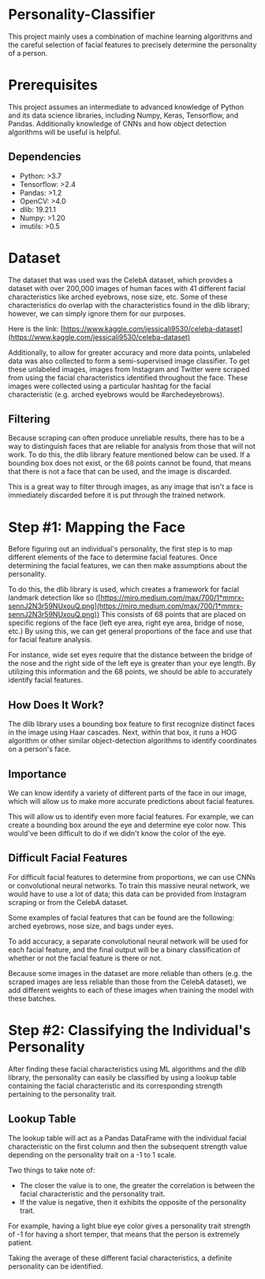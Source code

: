 # Personality-Classifier

This project mainly uses a combination of machine learning algorithms and the careful selection of facial features to precisely determine the personality of a person.  
 
# Prerequisites
 
This project assumes an intermediate to advanced knowledge of Python and its data science libraries, including Numpy, Keras, Tensorflow, and Pandas. Additionally knowledge of CNNs and how object detection algorithms will be useful is helpful.  

## Dependencies

- Python: >3.7
- Tensorflow: >2.4 
- Pandas: >1.2
- OpenCV: >4.0
- dlib: 19.21.1 
- Numpy: >1.20 
- imutils: >0.5

# Dataset

The dataset that was used was the CelebA dataset, which provides a dataset with over 200,000 images of human faces with 41 different facial characteristics like arched eyebrows, nose size, etc. Some of these characteristics do overlap with the characteristics found in the dlib library; however, we can simply ignore them for our purposes.

Here is the link: [https://www.kaggle.com/jessicali9530/celeba-dataset](https://www.kaggle.com/jessicali9530/celeba-dataset)

Additionally, to allow for greater accuracy and more data points, unlabeled data was also collected to form a semi-supervised image classifier. To get these unlabeled images, images from Instagram and Twitter were scraped from using the facial characteristics identified throughout the face. These images were collected using a particular hashtag for the facial characteristic (e.g. arched eyebrows would be #archedeyebrows).

## Filtering

Because scraping can often produce unreliable results, there has to be a way to distinguish faces that are reliable for analysis from those that will not work. To do this, the dlib library feature mentioned below can be used. If a bounding box does not exist, or the 68 points cannot be found, that means that there is not a face that can be used, and the image is discarded.

This is a great way to filter through images, as any image that isn't a face is immediately discarded before it is put through the trained network.

# Step #1: Mapping the Face

Before figuring out an individual's personality, the first step is to map different elements of the face to determine facial features. Once determining the facial features, we can then make assumptions about the personality.

To do this, the dlib library is used, which creates a framework for facial landmark detection like so ([https://miro.medium.com/max/700/1*mmrx-sennJ2N3r59NUxouQ.png](https://miro.medium.com/max/700/1*mmrx-sennJ2N3r59NUxouQ.png)) This consists of 68 points that are placed on specific regions of the face (left eye area, right eye area, bridge of nose, etc.) By using this, we can get general proportions of the face and use that for facial feature analysis.

For instance, wide set eyes require that the distance between the bridge of the nose and the right side of the left eye is greater than your eye length. By utilizing this information and the 68 points, we should be able to accurately identify facial features.

## How Does It Work?

The dlib library uses a bounding box feature to first recognize distinct faces in the image using Haar cascades. Next, within that box, it runs a HOG algorithm or other similar object-detection algorithms to identify coordinates on a person's face. 

## Importance

We can know identify a variety of different parts of the face in our image, which will allow us to make more accurate predictions about facial features. 

This will allow us to identify even more facial features. For example, we can create a bounding box around the eye and determine eye color now. This would've been difficult to do if we didn't know the color of the eye.

## Difficult Facial Features

For difficult facial features to determine from proportions, we can use CNNs or convolutional neural networks. To train this massive neural network, we would have to use a lot of data; this data can be provided from Instagram scraping or from the CelebA dataset. 

Some examples of facial features that can be found are the following: arched eyebrows, nose size, and bags under eyes.

To add accuracy, a separate convolutional neural network will be used for each facial feature, and the final output will be a binary classification of whether or not the facial feature is there or not. 

Because some images in the dataset are more reliable than others (e.g. the scraped images are less reliable than those from the CelebA dataset), we add different weights to each of these images when training the model with these batches.

# Step #2: Classifying the Individual's Personality

After finding these facial characteristics using ML algorithms and the *dlib* library, the personality can easily be classified by using a lookup table containing the facial characteristic and its corresponding strength pertaining to the personality trait.

## Lookup Table

The lookup table will act as a Pandas DataFrame with the individual facial characteristic on the first column and then the subsequent strength value depending on the personality trait on a -1 to 1 scale.

Two things to take note of:

- The closer the value is to one, the greater the correlation is between the facial characteristic and the personality trait.
- If the value is negative, then it exhibits the opposite of the personality trait.

For example, having a light blue eye color gives a personality trait strength of -1 for having a short temper, that means that the person is extremely patient. 

Taking the average of these different facial characteristics, a definite personality can be identified.
